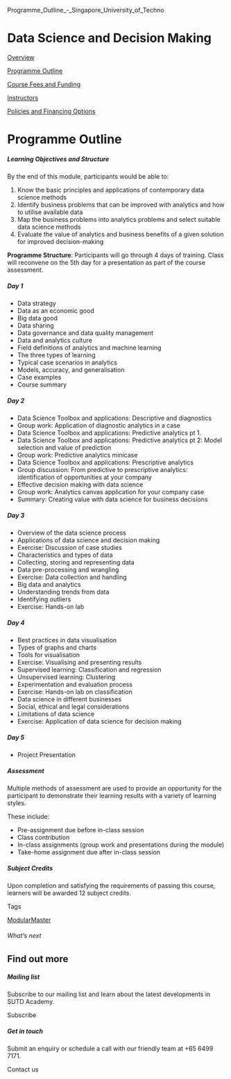 Programme_Outline_-_Singapore_University_of_Techno



Data Science and Decision Making
================================

[Overview](/course/data-science-and-decision-making/#tabs)

[Programme Outline](/course/data-science-and-decision-making/programme-outline/#tabs)

[Course Fees and Funding](/course/data-science-and-decision-making/course-fees-and-funding/#tabs)

[Instructors](/course/data-science-and-decision-making/instructors/#tabs)

[Policies and Financing Options](/course/data-science-and-decision-making/policies-and-financing-options/#tabs)

Programme Outline
=================

##### **Learning Objectives and Structure**

By the end of this module, participants would be able to:

1. Know the basic principles and applications of contemporary data science methods
2. Identify business problems that can be improved with analytics and how to utilise available data
3. Map the business problems into analytics problems and select suitable data science methods
4. Evaluate the value of analytics and business benefits of a given solution for improved decision-making

**Programme Structure**: Participants will go through 4 days of training. Class will reconvene on the 5th day for a presentation as part of the course assessment.

##### Day 1

* Data strategy
* Data as an economic good
* Big data good
* Data sharing
* Data governance and data quality management
* Data and analytics culture
* Field definitions of analytics and machine learning
* The three types of learning
* Typical case scenarios in analytics
* Models, accuracy, and generalisation
* Case examples
* Course summary

##### Day 2

* Data Science Toolbox and applications: Descriptive and diagnostics
* Group work: Application of diagnostic analytics in a case
* Data Science Toolbox and applications: Predictive analytics pt 1.
* Data Science Toolbox and applications: Predictive analytics pt 2: Model selection and value of prediction
* Group work: Predictive analytics minicase
* Data Science Toolbox and applications: Prescriptive analytics
* Group discussion: From predictive to prescriptive analytics: identification of opportunities at your company
* Effective decision making with data science
* Group work: Analytics canvas application for your company case
* Summary: Creating value with data science for business decisions

##### Day 3

* Overview of the data science process
* Applications of data science and decision making
* Exercise: Discussion of case studies
* Characteristics and types of data
* Collecting, storing and representing data
* Data pre-processing and wrangling
* Exercise: Data collection and handling
* Big data and analytics
* Understanding trends from data
* Identifying outliers
* Exercise: Hands-on lab

##### Day 4

* Best practices in data visualisation
* Types of graphs and charts
* Tools for visualisation
* Exercise: Visualising and presenting results
* Supervised learning: Classification and regression
* Unsupervised learning: Clustering
* Experimentation and evaluation process
* Exercise: Hands-on lab on classification
* Data science in different businesses
* Social, ethical and legal considerations
* Limitations of data science
* Exercise: Application of data science for decision making

##### Day 5

* Project Presentation

##### **Assessment**

Multiple methods of assessment are used to provide an opportunity for the participant to demonstrate their learning results with a variety of learning styles.

These include:

* Pre-assignment due before in-class session
* Class contribution
* In-class assignments (group work and presentations during the module)
* Take-home assignment due after in-class session

##### **Subject Credits**

Upon completion and satisfying the requirements of passing this course, learners will be awarded 12 subject credits.

Tags

[ModularMaster](/admissions/academy/courses-and-modules/?academy-type-course=792)

###### What’s next

Find out more
-------------

##### Mailing list

Subscribe to our mailing list and learn about the latest developments in SUTD Academy.

Subscribe

##### Get in touch

Submit an enquiry or schedule a call with our friendly team at +65 6499 7171.

Contact us

